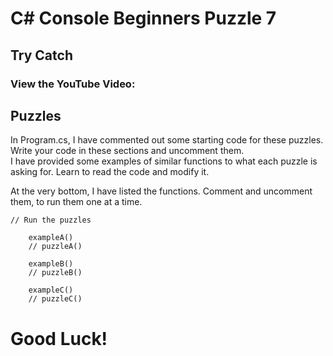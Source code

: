 # C# Console Beginners Puzzle 7

## Try Catch

### View the YouTube Video: 


## Puzzles
In Program.cs, I have commented out some starting code for these puzzles. <br />
Write your code in these sections and uncomment them. <br />
I have provided some examples of similar functions to what each puzzle is asking for. Learn to read the code and modify it. <br />

At the very bottom, I have listed the functions. Comment and uncomment them, to run them one at a time.

```
// Run the puzzles

    exampleA()
    // puzzleA()

    exampleB()
    // puzzleB()

    exampleC()
    // puzzleC()
```


# Good Luck!